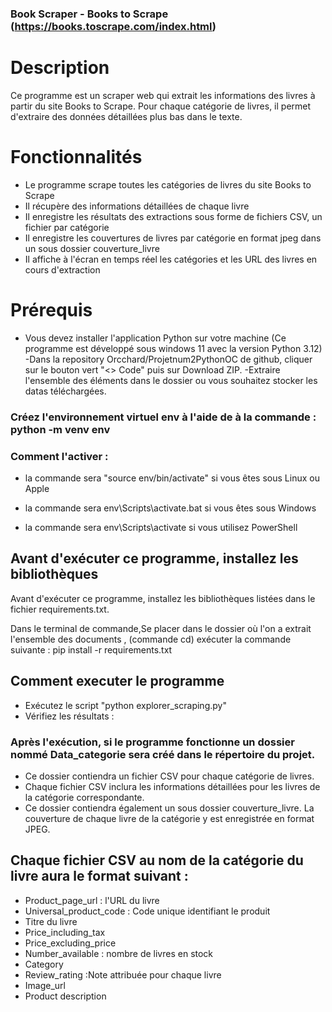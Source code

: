 ### Book Scraper - Books to Scrape (https://books.toscrape.com/index.html)

# Description

Ce programme est un scraper web qui extrait les informations des livres à partir du site Books to Scrape. Pour chaque catégorie de livres, il permet d'extraire des données détaillées plus bas dans le texte.

# Fonctionnalités
- Le programme scrape toutes les catégories de livres du site Books to Scrape
- Il récupère des informations détaillées de chaque livre
- Il enregistre les résultats des extractions sous forme de fichiers CSV, un fichier par catégorie
- Il enregistre les couvertures de livres par catégorie en format jpeg dans un sous dossier couverture_livre
- Il affiche à l'écran en temps réel les catégories et les URL des livres en cours d'extraction

# Prérequis
- Vous devez installer l'application Python sur votre machine (Ce programme est développé sous windows 11 avec la version Python 3.12)
-Dans la repository Orcchard/Projetnum2PythonOC de github, cliquer sur le bouton vert "<> Code" puis sur Download ZIP.
-Extraire l'ensemble des éléments dans le dossier ou vous souhaitez stocker les datas téléchargées.


### Créez l'environnement virtuel env à l'aide de à la commande : python -m venv env
### Comment l'activer :
- la commande sera "source env/bin/activate" si vous êtes sous Linux ou Apple

- la commande sera env\Scripts\activate.bat si vous êtes sous Windows

- la commande sera  env\Scripts\activate si vous utilisez PowerShell

## Avant d'exécuter ce programme, installez les bibliothèques 
Avant d'exécuter ce programme, installez les bibliothèques listées dans le fichier requirements.txt. 

Dans le terminal de commande,Se placer dans le dossier où l'on a extrait l'ensemble des documents , (commande cd) exécuter la commande suivante : pip install -r requirements.txt


## Comment executer le programme
- Exécutez le script "python explorer_scraping.py"
- Vérifiez les résultats : 

### Après l'exécution, si le programme fonctionne un dossier nommé Data_categorie sera créé dans le répertoire du projet. 
- Ce dossier contiendra un fichier CSV pour chaque catégorie de livres.
- Chaque fichier CSV inclura les informations détaillées pour les livres de la catégorie correspondante.
- Ce dossier contiendra également un sous dossier couverture_livre. La couverture de chaque livre de la catégorie y     est enregistrée en format JPEG.

## Chaque fichier CSV au nom de la catégorie du livre aura le format suivant  :
- Product_page_url : l'URL du livre
- Universal_product_code : Code unique identifiant le produit
- Titre du livre
- Price_including_tax
- Price_excluding_price
- Number_available : nombre de livres en stock
- Category
- Review_rating :Note attribuée pour chaque livre
- Image_url
- Product description




